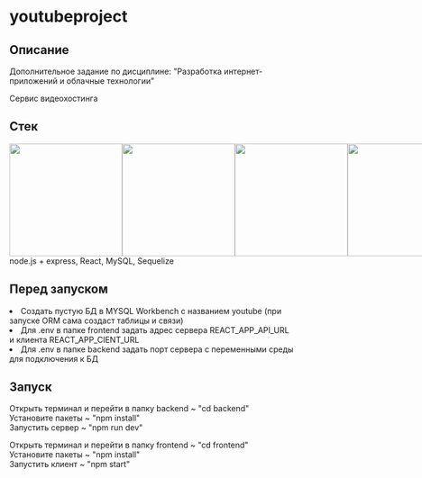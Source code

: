 # youtubeproject
## Описание
Дополнительное задание по дисциплине: "Разработка интернет-приложений и облачные технологии"

Сервис видеохостинга
## Стек
<div style="display: flex; justify-content: space-around;">
  <img src="https://encrypted-tbn0.gstatic.com/images?q=tbn:ANd9GcRYrNVwxlBhUzwBd6H4YqdJckckasr4N6PjQw&s" width="200" height="200"/>
  <img src="https://encrypted-tbn0.gstatic.com/images?q=tbn:ANd9GcSg1MndL-Xp1JcnqaB0YOqTp6zDjrwYyGKsPA&s" width="200" height="200"/>
  <img src="https://cdn-icons-png.flaticon.com/512/5968/5968313.png" width="200" height="200"/>
  <img src="https://encrypted-tbn0.gstatic.com/images?q=tbn:ANd9GcSteA6g8hsh_hjZN28tUcRJRsxY-Xi5_QwS9g&s" width="200" height="200"/>
</div>
node.js + express, React, MySQL, Sequelize

## Перед запуском
<li>Создать пустую БД в MYSQL Workbench с названием youtube (при запуске ORM сама создаст таблицы и связи)</li>
<li>Для .env в папке frontend задать адрес сервера REACT_APP_API_URL и клиента REACT_APP_CIENT_URL</li>
<li>Для .env в папке backend задать порт сервера с переменными среды для подключения к БД</li>



## Запуск
Открыть терминал и перейти в папку backend ~ "cd backend" <br>
Установите пакеты ~ "npm install" <br>
Запустить сервер ~ "npm run dev"

Открыть терминал и перейти в папку frontend ~ "cd frontend" <br>
Установите пакеты ~ "npm install" <br>
Запустить клиент ~ "npm start"

